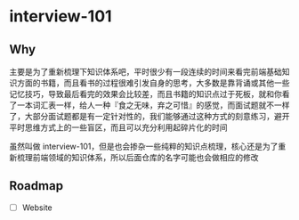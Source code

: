 # interview-101

## Why

主要是为了重新梳理下知识体系吧，平时很少有一段连续的时间来看完前端基础知识方面的书籍，而且看书的过程很难引发自身的思考，大多数是靠背诵或其他一些记忆技巧，导致最后看完的效果会比较差，而且书籍的知识点过于死板，就和你看了一本词汇表一样，给人一种『食之无味，弃之可惜』的感觉，而面试题就不一样了，大部分面试题都是有一定针对性的，我们能够通过这种方式的刻意练习，避开平时思维方式上的一些盲区，而且可以充分利用起碎片化的时间

虽然叫做 interview-101，但是也会掺杂一些纯粹的知识点梳理，核心还是为了重新梳理前端领域的知识体系，所以后面仓库的名字可能也会做相应的修改

## Roadmap

- [ ] Website
